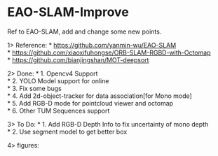 # EAO-SLAM-Improve
Ref to EAO-SLAM, add and change some new points.

1> Reference:
                  * https://github.com/yanmin-wu/EAO-SLAM \
                  * https://github.com/xiaoxifuhongse/ORB-SLAM-RGBD-with-Octomap \
                  * https://github.com/bianjingshan/MOT-deepsort 
              
2> Done: 
            * 1. Opencv4 Support \
            * 2. YOLO Model support for online \
            * 3. Fix some bugs \
            * 4. Add 2d-object-tracker for data association[for Mono mode] \
            * 5. Add RGB-D mode for pointcloud viewer and octomap \
            * 6. Other TUM Sequences support

3> To Do: 
            * 1. Add RGB-D Depth Info to fix uncertainty of mono depth \
            * 2. Use segment model to get better box
          
          
4> figures:

          
          
